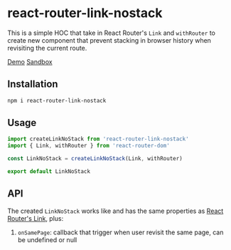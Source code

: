 # react-router-link-nostack

This is a simple HOC that take in React Router's `Link` and `withRouter` to create new component that prevent stacking in browser history when revisiting the current route.

[Demo](https://tylim88.github.io/react-router-link-nostack)
[Sandbox](https://codesandbox.io/s/interesting-ganguly-huwcr)

## Installation

```bash
npm i react-router-link-nostack
```

## Usage

```jsx
import createLinkNoStack from 'react-router-link-nostack'
import { Link, withRouter } from 'react-router-dom'

const LinkNoStack = createLinkNoStack(Link, withRouter)

export default LinkNoStack

```

## API

The created `LinkNoStack` works like and has the same properties as [React Router's Link](https://reacttraining.com/react-router/web/api/Link), plus:

1. `onSamePage`: callback that trigger when user revisit the same page, can be undefined or null
